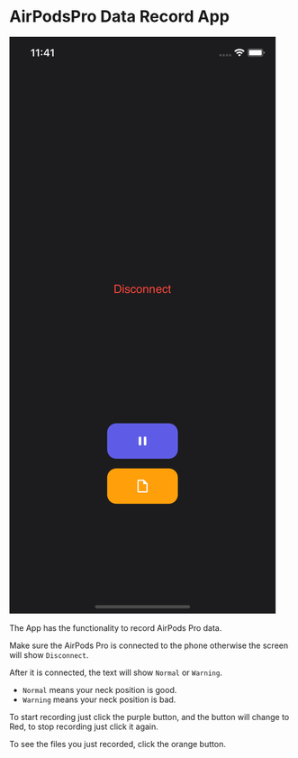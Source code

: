 # AirPodsPro Data Record App

![test](/pic.png)

The App has the functionality to record AirPods Pro data.

Make sure the AirPods Pro is connected to the phone otherwise the screen will show ```Disconnect```.

After it is connected, the text will show ```Normal``` or ```Warning```.
- ```Normal``` means your neck position is good.
- ```Warning``` means your neck position is bad.

To start recording just click the purple button, and the button will change to Red, to stop recording just click it again.

To see the files you just recorded, click the orange button.
